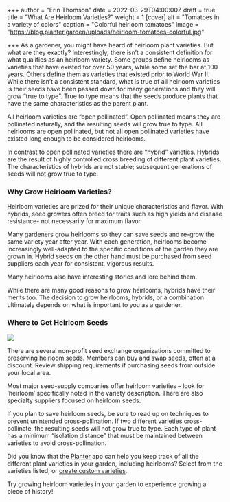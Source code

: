 +++
author = "Erin Thomson"
date = 2022-03-29T04:00:00Z
draft = true
title = "What Are Heirloom Varieties?"
weight = 1
[cover]
alt = "Tomatoes in a variety of colors"
caption = "Colorful heirloom tomatoes"
image = "https://blog.planter.garden/uploads/heirloom-tomatoes-colorful.jpg"

+++
As a gardener, you might have heard of heirloom plant varieties. But what are they exactly? Interestingly, there isn’t a consistent definition for what qualifies as an heirloom variety. Some groups define heirlooms as varieties that have existed for over 50 years, while some set the bar at 100 years. Others define them as varieties that existed prior to World War II. While there isn’t a consistent standard, what is true of all heirloom varieties is their seeds have been passed down for many generations and they will grow “true to type”. True to type means that the seeds produce plants that have the same characteristics as the parent plant. 

All heirloom varieties are “open pollinated”. Open pollinated means they are pollinated naturally, and the resulting seeds will grow true to type. All heirlooms are open pollinated, but not all open pollinated varieties have existed long enough to be considered heirlooms. 

In contrast to open pollinated varieties there are “hybrid” varieties. Hybrids are the result of highly controlled cross breeding of different plant varieties. The characteristics of hybrids are not stable; subsequent generations of seeds will not grow true to type. 

### Why Grow Heirloom Varieties? 

Heirloom varieties are prized for their unique characteristics and flavor. With hybrids, seed growers often breed for traits such as high yields and disease resistance- not necessarily for maximum flavor. 

Many gardeners grow heirlooms so they can save seeds and re-grow the same variety year after year. With each generation, heirlooms become increasingly well-adapted to the specific conditions of the garden they are grown in. Hybrid seeds on the other hand must be purchased from seed suppliers each year for consistent, vigorous results. 

Many heirlooms also have interesting stories and lore behind them. 

While there are many good reasons to grow heirlooms, hybrids have their merits too. The decision to grow heirlooms, hybrids, or a combination ultimately depends on what is important to you as a gardener. 

### Where to Get Heirloom Seeds 

![](https://blog.planter.garden/uploads/planting-bean-seeds2.jpg)

There are several non-profit seed exchange organizations committed to preserving heirloom seeds. Members can buy and swap seeds, often at a discount. Review shipping requirements if purchasing seeds from outside your local area. 

Most major seed-supply companies offer heirloom varieties – look for ‘heirloom’ specifically noted in the variety description. There are also specialty suppliers focused on heirloom seeds. 

If you plan to save heirloom seeds, be sure to read up on techniques to prevent unintended cross-pollination. If two different varieties cross-pollinate, the resulting seeds will not grow true to type. Each type of plant has a minimum “isolation distance” that must be maintained between varieties to avoid cross-pollination. 

Did you know that the [Planter](https://gardenplanter.app/) app can help you keep track of all the different plant varieties in your garden, including heirlooms? Select from the varieties listed, or [create custom varieties](https://info.planter.garden/varieties). 

Try growing heirloom varieties in your garden to experience growing a piece of history!